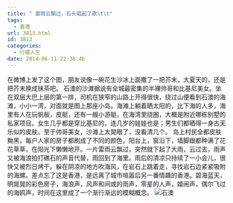 ```yaml
---
title: " 雷雨云飘过，石头唱起了歌\t\t"
tags:
  - 香港
url: 3813.html
id: 3813
categories:
  - 行摄人生
date: 2014-06-11 22:36:46
---
```


在微博上发了这个图，朋友说像一碗花生沙冰上面撒了一把芥末，大夏天的，还是把芥末换成抹茶吧。 石澳的沙滩据说有全城最密集的半裸帅哥和比基尼美女。坐在双层大巴上层的第一排，司机在狭窄的山路上开得很快，绕过山便看到石澳的海滩，小小一湾，对面就是图上那座小岛。海滩上躺着晒太阳的，比下海的人多，海里有人在玩帆板，皮艇，还有一艘小游艇，在海湾里绕圈，大概是附近哪栋别墅的私家项目。女生几乎都是穿比基尼的，连几岁的娃娃也是；男生们都晒得一身古天乐似的皮肤。至于帅哥美女，沙滩上太晃眼了，没看清几个。 岛上村民全都皮肤黝黑，每户人家的房子都刷成了不同的颜色，阳台上，窗沿下，墙脚跟都种满了花花草草，在阳光下懒懒地开。一片雷雨云飘过，突然就下起了大雨，云过去，雨声又被海浪拍打礁石的声音代替，雨回到了海里。雨后的清凉只持续了一小会儿，很快又被烈日烤干。躲在阴凉的地方吹海风，在岩石上跳着走，寻找岩石边紧紧吸附的海螺。差点忘了这是香港，是远离了城市喧嚣后另一番情趣的香港。碧海蓝天，明晃晃的彩色房子，海浪声，风声和间或的雨声，零星的人声，嬉闹声，偶尔飞过的海鸥声，时间在这里成了一个渐行渐远的模糊概念。 ![石澳](../../../images/2014/06/shiao.jpg)